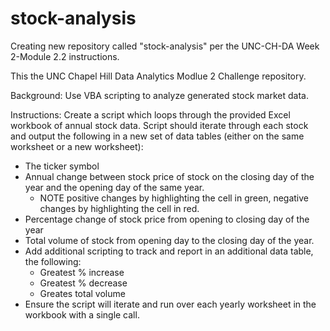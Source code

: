 # stock-analysis
Creating new repository called "stock-analysis" per the UNC-CH-DA Week 2-Module 2.2 instructions.

This the UNC Chapel Hill Data Analytics Modlue 2 Challenge repository.

Background: Use VBA scripting to analyze generated stock market data.

Instructions: Create a script which loops through the provided Excel workbook of annual stock data. Script should iterate through each stock and output the following in a new set of data tables (either on the same worksheet or a new worksheet):
  *  The ticker symbol
  *  Annual change between stock price of stock on the closing day of the year and the opening day of the same year.
      - NOTE positive changes by highlighting the cell in green, negative changes by highlighting the cell in red.
  *  Percentage change of stock price from opening to closing day of the year
  *  Total volume of stock from opening day to the closing day of the year.
  *  Add additional scripting to track and report in an additional data table, the following:
      -  Greatest % increase
      -  Greatest % decrease
      -  Greates total volume
  *  Ensure the script will iterate and run over each yearly worksheet in the workbook with a single call.
